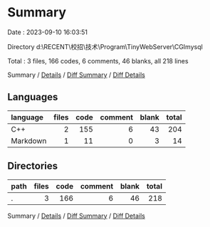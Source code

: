 # Summary

Date : 2023-09-10 16:03:51

Directory d:\\RECENT\\校招\\技术\\Program\\TinyWebServer\\CGImysql

Total : 3 files,  166 codes, 6 comments, 46 blanks, all 218 lines

Summary / [Details](details.md) / [Diff Summary](diff.md) / [Diff Details](diff-details.md)

## Languages
| language | files | code | comment | blank | total |
| :--- | ---: | ---: | ---: | ---: | ---: |
| C++ | 2 | 155 | 6 | 43 | 204 |
| Markdown | 1 | 11 | 0 | 3 | 14 |

## Directories
| path | files | code | comment | blank | total |
| :--- | ---: | ---: | ---: | ---: | ---: |
| . | 3 | 166 | 6 | 46 | 218 |

Summary / [Details](details.md) / [Diff Summary](diff.md) / [Diff Details](diff-details.md)